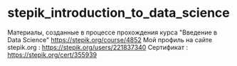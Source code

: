 # stepik_introduction_to_data_science
Материалы, созданные в процессе прохождения курса "Введение в Data Science" https://stepik.org/course/4852
Мой профиль на сайте stepik.org : https://stepik.org/users/221837340
Сертификат : https://stepik.org/cert/355939
